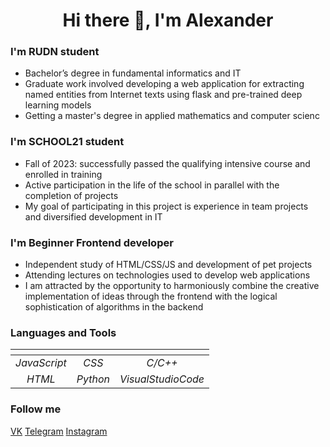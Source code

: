 <h1 align="center"> Hi there 👋, I'm Alexander</h1>

### I'm RUDN student 
- Bachelor’s degree in fundamental informatics and IT
- Graduate work involved developing a web application for extracting named entities from Internet texts using flask and pre-trained deep learning models
- Getting a master's degree in applied mathematics and computer scienc

### I'm SCHOOL21 student
- Fall of 2023: successfully passed the qualifying intensive course and enrolled in training
- Active participation in the life of the school in parallel with the completion of projects
- My goal of participating in this project is experience in team projects and diversified development in IT

### I'm Beginner Frontend developer
- Independent study of HTML/CSS/JS and development of pet projects
- Attending lectures on technologies used to develop web applications
- I am attracted by the opportunity to harmoniously combine the creative implementation of ideas through the frontend with the logical sophistication of algorithms in the backend

### Languages and Tools
| <!-- -->      | <!-- -->        | <!-- -->           |
|:-------------:|:---------------:|:------------------:|
| *JavaScript*  | *CSS*           | *C/C++*            |
| *HTML*        | *Python*        | *VisualStudioCode* |

### Follow me
[VK](https://vk.com/sandwor)
[Telegram](https://t.me/sandwor)
[Instagram](https://www.instagram.com/sandwor)

